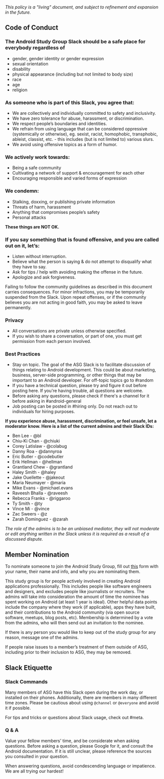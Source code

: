 *This policy is a "living" document, and subject to refinement and expansion in the future.*

## Code of Conduct

### The **Android Study Group Slack** should be a safe place for everybody regardless of

- gender, gender identity or gender expression 
- sexual orientation
- disability
- physical appearance (including but not limited to body size)
- race
- age
- religion

### As someone who is part of this Slack, you agree that:

* We are collectively and individually committed to safety and inclusivity.
* We have zero tolerance for abuse, harassment, or discrimination.
* We respect people’s boundaries and identities.
* We refrain from using language that can be considered oppressive (systemically or otherwise), eg. sexist, racist, homophobic, transphobic, ableist, classist, etc. - this includes (but is not limited to) various slurs.
* We avoid using offensive topics as a form of humor.

### We actively work towards:

* Being a safe community
* Cultivating a network of support & encouragement for each other
* Encouraging responsible and varied forms of expression

### We condemn:

* Stalking, doxxing, or publishing private information
* Threats of harm, harassment
* Anything that compromises people’s safety
* Personal attacks

**These things are NOT OK.**

### If you say something that is found offensive, and you are called out on it, let’s:

* Listen without interruption.
* Believe what the person is saying & do not attempt to disqualify what they have to say.
* Ask for tips / help with avoiding making the offense in the future.
* Apologize and ask forgiveness.

Failing to follow the community guidelines as described in this document carries consequences. For minor infractions, you may be temporarily suspended from the Slack. Upon repeat offenses, or if the community believes you are not acting in good faith, you may be asked to leave permanently.

### Privacy
* All conversations are private unless otherwise specified. 
* If you wish to share a conversation, or part of one, you must get permission from each person involved.

### Best Practices
* Stay on topic. The goal of the ASG Slack is to facilitate discussion of things relating to Android development. This could be about marketing, business, server-side programming, or other things that may be important to an Android developer. For off-topic topics go to #random
* If you have a technical question, please try and figure it out before posting here. If you're having trouble, all questions are welcome.
* Before asking any questions, please check if there's a channel for it before asking in #android-general
* Job posting can be posted in #hiring only. Do not reach out to individuals for hiring purposes.

**If you experience abuse, harassment, discrimination, or feel unsafe, let a moderator know. Here is a list of the current admins and their Slack IDs:**

* Ben Lee - @bl
* Chiu-Ki Chan - @chiuki
* Corey Latislaw - @colabug
* Danny Roa - @dannyroa
* Eric Butler - @codebutler
* Erik Hellman - @hellman
* Grantland Chew - @grantland
* Haley Smith - @haley
* Jake Ouellette - @jakeout
* Maria Neumayer - @maria
* Mike Evans - @michael.evans
* Raveesh Bhalla - @raveesh
* Rebecca Franks - @riggaroo
* Ty Smith - @ty
* Vince Mi - @vince
* Zac Sweers - @z
* Zarah Dominguez - @zarah

*The role of the admins is to be an unbiased mediator, they will not moderate or edit anything written in the Slack unless it is required as a result of a discussed dispute.*

## Member Nomination  

To nominate someone to join the Android Study Group, fill out [this](http://asgweb.herokuapp.com/nominate/) form with your name, their name and info, and why you are nominating them.  

This study group is for people actively involved in creating Android applications professionally. This includes people like software engineers and designers, and excludes people like journalists or recruiters. The admins will take into consideration the amount of time the nominee has spent working on Android (at least 1 year is ideal). Other helpful data points include the company where they work (if applicable), apps they have built, and their contributions to the Android community (via open source software, meetups, blog posts, etc). Membership is determined by a vote from the admins, who will then send out an invitation to the nominee.

If there is any person you would like to keep out of the study group for any reason, message one of the admins.  

If people raise issues to a member’s treatment of them outside of ASG, including prior to their inclusion to ASG, they may be removed.

## Slack Etiquette

### Slack Commands

Many members of ASG have this Slack open during the work day, or installed on their phones. Additionally, there are members in many different time zones. Please be cautious about using  `@channel` or `@everyone` and avoid it if possible.

For tips and tricks or questions about Slack usage, check out #meta.

### Q & A

Value your fellow members' time, and be considerate when asking questions. Before asking a question, please Google for it, and consult the Android documentation. If it is still unclear, please reference the sources you consulted in your question.

When answering questions, avoid condescending language or impatience. We are all trying our hardest! 
